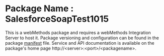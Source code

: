 # Package Name : SalesforceSoapTest1015
This is a webMethods package and requires a webMethods Integration Server to host it. Package versioning and configuration can be found in the package [manifest](./SalesforceSoapTest1015/manifest.v3) file. Service and API documentation is available on the package's home page http://&lt;server&gt;:&lt;port&gt;/&lt;packagename>.